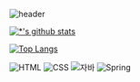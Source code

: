 ![header](https://capsule-render.vercel.app/api?type=rounded&color=gradient&text=%20Hi,there!I'mYeLim%20&animation=scaleln&fontSize=40)




[![*'s github stats](https://github-readme-stats.vercel.app/api?username=YeLim0122)](https://github.com/YeLim0122)

[![Top Langs](https://github-readme-stats.vercel.app/api/top-langs/?username=YeLim0122)](https://github.com/YeLim0122/github-readme-stats)

![HTML](https://img.shields.io/badge/-HTML-6DB3FF?style=flat&logo=HTML&logoColor=white)
![CSS](https://img.shields.io/badge/-CSS-FFE400?style=flat&logo=CSS&logoColor=white)
![자바](https://img.shields.io/badge/-자바-007396?style=flat&logo=Java&logoColor=ffffff)
![Spring](https://img.shields.io/badge/-Spring-6DB33F?style=for-the-badge&logo=Spring&logoColor=white)



